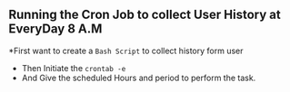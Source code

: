 ## Running the Cron Job to collect User History at EveryDay 8 A.M
 *First want to create a ```Bash Script``` to collect history form user
 * Then Initiate the ```crontab -e```
 * And Give the scheduled Hours and period to perform the task.

   
  
